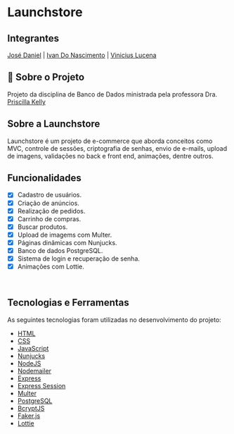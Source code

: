 # Launchstore

## Integrantes
[José Daniel](https://github.com/JoseDanielF) | [Ivan Do Nascimento](https://github.com/IvandoNascimento) | [Vinicius Lucena](https://github.com/viniciuslucena) 
## :page_with_curl: Sobre o Projeto
Projeto da disciplina de Banco de Dados ministrada pela professora Dra. [Priscilla Kelly](https://github.com)

## Sobre a Launchstore

Launchstore é um projeto de e-commerce que aborda conceitos como MVC, controle de sessões, criptografia de senhas, envio de e-mails, upload de imagens, validações no back e front end, animações, dentre outros.

## Funcionalidades

- [X] Cadastro de usuários.
- [X] Criação de anúncios.
- [X] Realização de pedidos.
- [X] Carrinho de compras.
- [X] Buscar produtos.
- [X] Upload de imagems com Multer.
- [X] Páginas dinâmicas com Nunjucks.
- [X] Banco de dados PostgreSQL.
- [X] Sistema de login e recuperação de senha.
- [X] Animações com Lottie.

<br>

## Tecnologias e Ferramentas

As seguintes tecnologias foram utilizadas no desenvolvimento do projeto:

- [HTML](https://devdocs.io/html/)
- [CSS](https://devdocs.io/css/)
- [JavaScript](https://devdocs.io/javascript/)
- [Nunjucks](https://mozilla.github.io/nunjucks/)
- [NodeJS](https://nodejs.org/en/)
- [Nodemailer](https://nodemailer.com/about/)
- [Express](https://expressjs.com/)
- [Express Session](https://github.com/expressjs/session)
- [Multer](https://github.com/expressjs/multer)
- [PostgreSQL](https://www.postgresql.org/)
- [BcryptJS](https://github.com/dcodeIO/bcrypt.js)
- [Faker.js](https://github.com/Marak/Faker.js)
- [Lottie](https://airbnb.design/lottie/)

<br>


